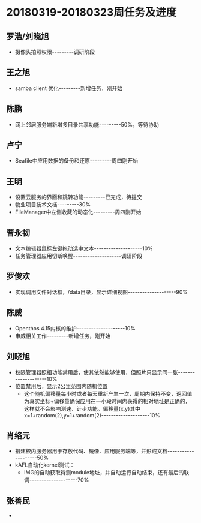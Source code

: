 # 20180319-20180323周任务及进度

## 罗浩/刘晓旭
- 摄像头拍照权限---------调研阶段

## 王之旭
- samba client 优化---------新增任务，刚开始

## 陈鹏
- 网上邻居服务端新增多目录共享功能---------50%，等待协助

## 卢宁
- Seafile中应用数据的备份和还原---------周四刚开始

## 王明
- 设置云服务的界面和跳转功能---------已完成，待提交
- 物业项目技术文档---------30%
- FileManager中左侧收藏的动态化---------周四刚开始

## 曹永韧
- 文本编辑器鼠标左键拖动选中文本--------------------10%
- 任务管理器应用切断唤醒--------------------调研阶段

## 罗俊欢
- 实现调用文件对话框，/data目录，显示详细视图--------------------90%

## 陈威
- Openthos 4.15内核的维护--------------------10%
- 申威相关工作---------新增任务，刚开始

## 刘晓旭
- 权限管理器照相功能禁用后，使其依然能够使用，但照片只显示同一张--------------------10%
- 位置禁用后，显示2公里范围内随机位置
   - 这个随机偏移量每小时或者每天重新产生一次，周期内保持不变，返回值为真实坐标+偏移量确保应用在一小段时间内获得的相对地址是正确的，这样就不会影响测速、计步功能。偏移量(x,y)其中 x=1+random(2),y=1+random(2)--------------------10%

## 肖络元
- 搭建校内服务器用于存放代码、镜像、应用服务端等，并形成文档--------------------50%
- kAFL自动化kernel测试：
   - IMG的自动获取待测module地址，并自动运行自动结束，还有最后的联调--------------------70%

## 张善民
- 

